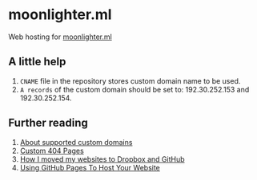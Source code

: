 # moonlighter.ml
Web hosting for [moonlighter.ml](http://moonlighter.ml/)

## A little help
1. `CNAME` file in the repository stores custom domain name to be used.
2. `A records` of the custom domain should be set to: 192.30.252.153 and 192.30.252.154.

## Further reading
1. [About supported custom domains](https://help.github.com/articles/about-supported-custom-domains/)
2. [Custom 404 Pages](https://help.github.com/articles/custom-404-pages/)
3. [How I moved my websites to Dropbox and GitHub](http://alexcican.com/post/guide-hosting-website-dropbox-github/)
4. [Using GitHub Pages To Host Your Website](http://blog.teamtreehouse.com/using-github-pages-to-host-your-website)

